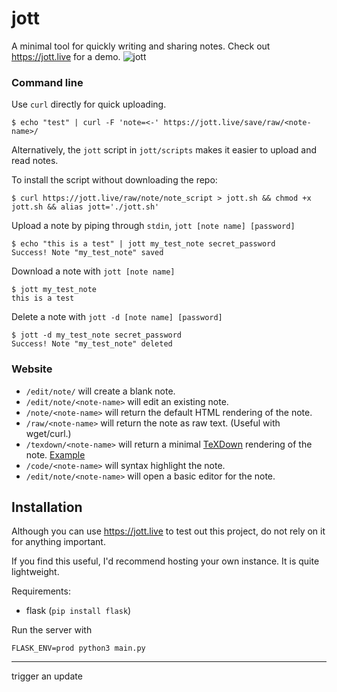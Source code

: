 # jott
A minimal tool for quickly writing and sharing notes.  Check out https://jott.live for a demo.
![jott](https://jott.live/static/jott.png?)

### Command line

Use `curl` directly for quick uploading.

```
$ echo "test" | curl -F 'note=<-' https://jott.live/save/raw/<note-name>/
```

Alternatively, the `jott` script in `jott/scripts` makes it easier to upload and read notes.

To install the script without downloading the repo:
```
$ curl https://jott.live/raw/note/note_script > jott.sh && chmod +x jott.sh && alias jott='./jott.sh'
```

Upload a note by piping through `stdin`, `jott [note name] [password]`
```
$ echo "this is a test" | jott my_test_note secret_password
Success! Note "my_test_note" saved
```
Download a note with `jott [note name]`
```
$ jott my_test_note
this is a test
```
Delete a note with `jott -d [note name] [password]`
```
$ jott -d my_test_note secret_password
Success! Note "my_test_note" deleted
```

### Website

- `/edit/note/` will create a blank note.
- `/edit/note/<note-name>` will edit an existing note.
- `/note/<note-name>` will return the default HTML rendering of the note.
- `/raw/<note-name>` will return the note as raw text. (Useful with wget/curl.)
- `/texdown/<note-name>` will return a minimal [TeXDown](https://github.com/tex-ninja/texdown#texdown) rendering of the note. [Example](https://jott.live/texdown/note/test)
- `/code/<note-name>` will syntax highlight the note.
- `/edit/note/<note-name>` will open a basic editor for the note.


## Installation
Although you can use https://jott.live to test out this project, do not rely on it for anything important.

If you find this useful, I'd recommend hosting your own instance.  It is quite lightweight.

Requirements:
- flask (`pip install flask`)

Run the server with
```
FLASK_ENV=prod python3 main.py
```



------
trigger an update